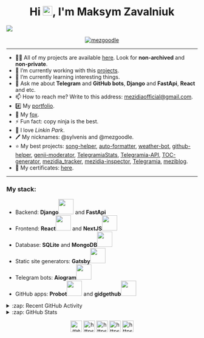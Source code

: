 <h1 align="center">Hi <img src="https://media.giphy.com/media/hvRJCLFzcasrR4ia7z/giphy.gif" width="25px">, I'm Maksym Zavalniuk</h1>

![](https://visitor-badge.glitch.me/badge?page_id=mezgoodle.mezgoodle)

<p align="center"><a href="https://github.com/ryo-ma/github-profile-trophy"><img src="https://github-profile-trophy.vercel.app/?username=mezgoodle&row=2&column=4&no-frame=true&margin-w=7&margin-h=7" alt="mezgoodle" /></a></p>

<hr>

- 👨‍💻 All of my projects are available [here](https://github.com/mezgoodle?tab=repositories). Look for **non-archived** and **non-private**.
- 🔭 I’m currently working with this [projects](https://github.com/mezidia/roadmap).
- 🌱 I’m currently learning interesting things.
- 💬 Ask me about **Telegram** and **GitHub bots**, **Django** and **FastApi**, **React** and etc.
- 📫 How to reach me? Write to this address: mezidiaofficial@gmail.com.
- #️⃣ My [portfolio](https://portfolio-mezgoodle.vercel.app/).
- 🦊 My [fox](https://gitlab.com/mezgoodle).
- ⚡ Fun fact: copy ninja is the best.
- 🎵 I love _Linkin Park_.
- 🖊️ My nicknames: @sylvenis and @mezgoodle.
- ⭐ My best projects: [song-helper](https://github.com/mezidia/song-helper), [auto-formatter](https://github.com/mezgoodle/auto-formatter), [weather-bot](https://github.com/mezgoodle/weather-bot), [github-helper](https://github.com/mezgoodle/github-helper), [genji-moderator](https://github.com/mezgoodle/genji-moderator), [TelegramiaStats](https://github.com/mezgoodle/TelegramiaStats), [Telegramia-API](https://github.com/mezgoodle/Telegramia-API), [TOC-generator](https://github.com/mezgoodle/TOC-generator), [mezidia_tracker](https://github.com/mezidia/mezidia_tracker), [mezidia-inspector](https://github.com/mezidia/mezidia-inspector), [Telegramia](https://github.com/mezidia/Telegramia), [meziblog](https://github.com/mezgoodle/meziblog).
- 📖 My certificates: [here](https://github.com/mezgoodle/mezgoodle/tree/master/certificates).

<hr>

<h3 align="left">My stack:</h3>
<p align="left">
  <ul>
		<li>Backend: <b>Django</b><img src="https://cdn.jsdelivr.net/gh/devicons/devicon/icons/django/django-plain.svg" width="40" height="40"/> and <b>FastApi</b></li>
		<li>Frontend: <b>React</b><img src="https://cdn.jsdelivr.net/gh/devicons/devicon/icons/react/react-original.svg" width="40" height="40"/> and <b>NextJS</b><img src="https://cdn.jsdelivr.net/gh/devicons/devicon/icons/nextjs/nextjs-original.svg" width="40" height="40"/></li>
		<li>Database: <b>SQLite</b> and <b>MongoDB</b><img src="https://cdn.jsdelivr.net/gh/devicons/devicon/icons/mongodb/mongodb-original.svg" width="40" height="40"/></li>
		<li>Static site generators: <b>Gatsby</b><img src="https://cdn.jsdelivr.net/gh/devicons/devicon/icons/gatsby/gatsby-plain.svg" width="40" height="40"/></li>
		<li>Telegram bots: <b>Aiogram</b><img src="https://www.vectorlogo.zone/logos/telegram/telegram-icon.svg" width="40" height="40"/></li>
	  	<li>GitHub apps: <b>Probot</b><img src="https://cdn.jsdelivr.net/gh/devicons/devicon/icons/javascript/javascript-original.svg" width="40" height="40"/> and <b>gidgethub</b><img src="https://cdn.jsdelivr.net/gh/devicons/devicon/icons/python/python-original.svg" width="40" height="40"/></li>
  </ul>	
</p>

<details>
  <summary>:zap: Recent GitHub Activity</summary>

<!--START_SECTION:activity-->
1. ❌ Closed PR [#32](https://github.com/mezgoodle/genji-moderator/pull/32) in [mezgoodle/genji-moderator](https://github.com/mezgoodle/genji-moderator)
2. ❌ Closed PR [#6](https://github.com/mezgoodle/TelegramiaSite/pull/6) in [mezgoodle/TelegramiaSite](https://github.com/mezgoodle/TelegramiaSite)
3. ❌ Closed PR [#5](https://github.com/mezgoodle/TelegramiaSite/pull/5) in [mezgoodle/TelegramiaSite](https://github.com/mezgoodle/TelegramiaSite)
4. ❌ Closed PR [#4](https://github.com/mezgoodle/TelegramiaSite/pull/4) in [mezgoodle/TelegramiaSite](https://github.com/mezgoodle/TelegramiaSite)
5. ❌ Closed PR [#3](https://github.com/mezgoodle/TelegramiaSite/pull/3) in [mezgoodle/TelegramiaSite](https://github.com/mezgoodle/TelegramiaSite)
<!--END_SECTION:activity-->

</details>

<details>
  <summary>:zap: GitHub Stats</summary>
  <p align="center"><img src="https://github-readme-stats.vercel.app/api/top-langs?username=mezgoodle&show_icons=true&locale=en&layout=compact&hide_border=true" alt="mezgoodle" /></p>

  <p align="center">&nbsp;<img src="https://github-readme-stats.vercel.app/api?username=mezgoodle&show_icons=true&locale=en&hide_border=true" alt="mezgoodle" /></p>

  <p align="center"><img src="https://github-readme-streak-stats.herokuapp.com/?user=mezgoodle&hide_border=false" alt="mezgoodle" /></p>
</details>



<p align="center">
	<a href="mailto:mezidiaofficial@gmail.com" target="_blank" title="Mail"><img align="center" src="https://cdn.jsdelivr.net/npm/simple-icons@3.0.1/icons/gmail.svg" alt="mezgoodle@gmail.com" height="30" width="30" /></a>
	<a href="https://www.facebook.com/profile.php?id=100005721694357" target="_blank" title="Facebook"><img align="center" src="https://cdn.jsdelivr.net/npm/simple-icons@3.0.1/icons/facebook.svg" alt="https://www.facebook.com/profile.php?id=100005721694357" height="30" width="30" /></a>
	<a href="https://www.instagram.com/sylvenis/" target="_blank" title="Instagram"><img align="center" src="https://cdn.jsdelivr.net/npm/simple-icons@3.0.1/icons/instagram.svg" alt="https://www.instagram.com/sylvenis/" height="30" width="30" /></a>
	<a href="https://t.me/sylvenis" target="_blank" title="Telegram"><img align="center" src="https://cdn.jsdelivr.net/npm/simple-icons@3.0.1/icons/telegram.svg" alt="https://t.me/sylvenis" height="30" width="30" /></a>
	<a href="https://www.linkedin.com/in/maxim-zavalniuk-ba4a72193/" target="_blank" title="LinkedIn"><img align="center" src="https://cdn.jsdelivr.net/npm/simple-icons@3.0.1/icons/linkedin.svg" alt="https://www.linkedin.com/in/maxim-zavalniuk-ba4a72193/" height="30" width="30" /></a>
</p>
